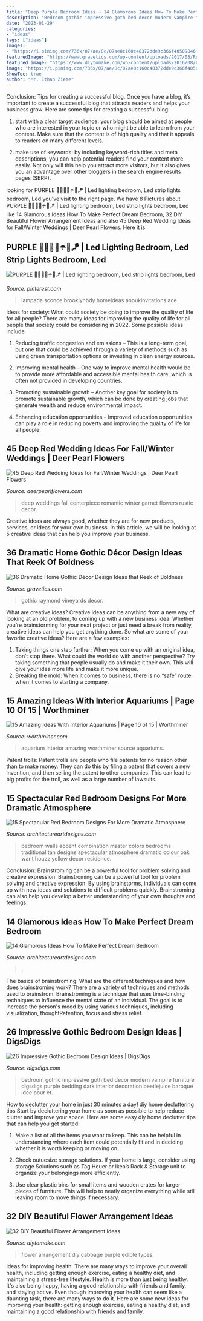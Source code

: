 ```yaml
---
title: "Deep Purple Bedroom Ideas ~ 14 Glamorous Ideas How To Make Perfect Dream Bedroom"
description: "Bedroom gothic impressive goth bed decor modern vampire furniture digsdigs purple bedding dark interior decoration beetlejuice baroque idee pour et"
date: "2023-01-29"
categories:
- "ideas"
tags: ["ideas"]
images:
- "https://i.pinimg.com/736x/07/ae/8c/07ae8c160c48372dde9c366f40509846.jpg"
featuredImage: "https://www.gravetics.com/wp-content/uploads/2017/08/Red-room-at-Raymond-Vineyards.jpg"
featured_image: "https://www.diytomake.com/wp-content/uploads/2016/08/Cabbage-Flower-Arrangement.jpg"
image: "https://i.pinimg.com/736x/07/ae/8c/07ae8c160c48372dde9c366f40509846.jpg"
ShowToc: true
author: "Mr. Ethan Zieme"
---
```



Conclusion: Tips for creating a successful blog.
Once you have a blog, it’s important to create a successful blog that attracts readers and helps your business grow. Here are some tips for creating a successful blog:
1. start with a clear target audience: your blog should be aimed at people who are interested in your topic or who might be able to learn from your content. Make sure that the content is of high quality and that it appeals to readers on many different levels.

2. make use of keywords: by including keyword-rich titles and meta descriptions, you can help potential readers find your content more easily. Not only will this help you attract more visitors, but it also gives you an advantage over other bloggers in the search engine results pages (SERP).


	

		
looking for PURPLE 💜😈👾🦄☂️🍆🪁 | Led lighting bedroom, Led strip lights bedroom, Led you've visit to the right page. We have 8 Pictures about PURPLE 💜😈👾🦄☂️🍆🪁 | Led lighting bedroom, Led strip lights bedroom, Led like 14 Glamorous Ideas How To Make Perfect Dream Bedroom, 32 DIY Beautiful Flower Arrangement Ideas and also 45 Deep Red Wedding Ideas for Fall/Winter Weddings | Deer Pearl Flowers. Here it is:
		
    
## PURPLE 💜😈👾🦄☂️🍆🪁 | Led Lighting Bedroom, Led Strip Lights Bedroom, Led

<img loading=lazy src="https://i.pinimg.com/736x/07/ae/8c/07ae8c160c48372dde9c366f40509846.jpg" onerror="this.onerror=null;this.src='https://tse3.mm.bing.net/th?id=OIP.yxs3Iu0YXTWzJ5QEeCgAtQHaMQ&amp;pid=15.1';" alt="PURPLE 💜😈👾🦄☂️🍆🪁 | Led lighting bedroom, Led strip lights bedroom, Led">

_Source: pinterest.com_

>lampada sconce brooklynbdy homeideas anoukinvitations ace. 

	

Ideas for society: What could society be doing to improve the quality of life for all people?
There are many ideas for improving the quality of life for all people that society could be considering in 2022. Some possible ideas include: 
1. Reducing traffic congestion and emissions – This is a long-term goal, but one that could be achieved through a variety of methods such as using green transportation options or investing in clean energy sources. 

2. Improving mental health – One way to improve mental health would be to provide more affordable and accessible mental health care, which is often not provided in developing countries. 

3. Promoting sustainable growth – Another key goal for society is to promote sustainable growth, which can be done by creating jobs that generate wealth and reduce environmental impact. 

4. Enhancing education opportunities – Improved education opportunities can play a role in reducing poverty and improving the quality of life for all people. 


    
## 45 Deep Red Wedding Ideas For Fall/Winter Weddings | Deer Pearl Flowers

<img loading=lazy src="https://www.deerpearlflowers.com/wp-content/uploads/2015/04/Rustic-Romantic-Garnet-Centerpiece.jpg" onerror="this.onerror=null;this.src='https://tse3.mm.bing.net/th?id=OIP.c_yLf4og3SIfS212fQH7tgHaKD&amp;pid=15.1';" alt="45 Deep Red Wedding Ideas for Fall/Winter Weddings | Deer Pearl Flowers">

_Source: deerpearlflowers.com_

>deep weddings fall centerpiece romantic winter garnet flowers rustic decor. 

	

Creative ideas are always good, whether they are for new products, services, or ideas for your own business. In this article, we will be looking at 5 creative ideas that can help you improve your business.

    
## 36 Dramatic Home Gothic Décor Design Ideas That Reek Of Boldness

<img loading=lazy src="https://www.gravetics.com/wp-content/uploads/2017/08/Red-room-at-Raymond-Vineyards.jpg" onerror="this.onerror=null;this.src='https://tse2.mm.bing.net/th?id=OIP.JFaA7---IP9J2Vca7TUISwHaE7&amp;pid=15.1';" alt="36 Dramatic Home Gothic Décor Design Ideas that Reek of Boldness">

_Source: gravetics.com_

>gothic raymond vineyards decor. 

	

What are creative ideas?
Creative ideas can be anything from a new way of looking at an old problem, to coming up with a new business idea. Whether you’re brainstorming for your next project or just need a break from reality, creative ideas can help you get anything done. So what are some of your favorite creative ideas? Here are a few examples: 
1) Taking things one step further: When you come up with an original idea, don’t stop there. What could the world do with another perspective? Try taking something that people usually do and make it their own. This will give your idea more life and make it more unique. 
2) Breaking the mold: When it comes to business, there is no “safe” route when it comes to starting a company.

    
## 15 Amazing Ideas With Interior Aquariums | Page 10 Of 15 | Worthminer

<img loading=lazy src="http://www.worthminer.com/wp-content/uploads/2017/12/aquarium-10.jpg" onerror="this.onerror=null;this.src='https://tse1.mm.bing.net/th?id=OIP.siLimFr_VfT91IIY31TFaAHaLH&amp;pid=15.1';" alt="15 Amazing Ideas With Interior Aquariums | Page 10 of 15 | Worthminer">

_Source: worthminer.com_

>aquarium interior amazing worthminer source aquariums. 

	

Patent trolls:
Patent trolls are people who file patents for no reason other than to make money. They can do this by filing a patent that covers a new invention, and then selling the patent to other companies. This can lead to big profits for the troll, as well as a large number of lawsuits.

    
## 15 Spectacular Red Bedroom Designs For More Dramatic Atmosphere

<img loading=lazy src="http://www.architectureartdesigns.com/wp-content/uploads/2016/09/8-44.jpg" onerror="this.onerror=null;this.src='https://tse3.mm.bing.net/th?id=OIP.Z-L_7LzHUc8Hr5w81Y82XwHaF7&amp;pid=15.1';" alt="15 Spectacular Red Bedroom Designs For More Dramatic Atmosphere">

_Source: architectureartdesigns.com_

>bedroom walls accent combination master colors bedrooms traditional tan designs spectacular atmosphere dramatic colour oak want houzz yellow decor residence. 

	

Conclusion: Brainstroming can be a powerful tool for problem solving and creative expression.
Brainstroming can be a powerful tool for problem solving and creative expression. By using brainstorms, individuals can come up with new ideas and solutions to difficult problems quickly. Brainstroming can also help you develop a better understanding of your own thoughts and feelings.

    
## 14 Glamorous Ideas How To Make Perfect Dream Bedroom

<img loading=lazy src="https://www.architectureartdesigns.com/wp-content/uploads/2015/01/654.jpg" onerror="this.onerror=null;this.src='https://tse3.mm.bing.net/th?id=OIP.JcE53XcBNUbriZWdtGOvYwHaEf&amp;pid=15.1';" alt="14 Glamorous Ideas How To Make Perfect Dream Bedroom">

_Source: architectureartdesigns.com_

>. 

	

The basics of brainstroming: What are the different techniques and how does brainstroming work?
There are a variety of techniques and methods used to brainstrom. Brainstroming is a technique that uses time-binding techniques to influence the mental state of an individual. The goal is to increase the person's mood by using various techniques, including visualization, thoughtRetention, focus and stress relief.

    
## 26 Impressive Gothic Bedroom Design Ideas | DigsDigs

<img loading=lazy src="http://www.digsdigs.com/photos/impressive-gothic-bedroom-designs-19.jpg" onerror="this.onerror=null;this.src='https://tse4.mm.bing.net/th?id=OIP.-sDv1zyutlommrN2j01qZQHaE8&amp;pid=15.1';" alt="26 Impressive Gothic Bedroom Design Ideas | DigsDigs">

_Source: digsdigs.com_

>bedroom gothic impressive goth bed decor modern vampire furniture digsdigs purple bedding dark interior decoration beetlejuice baroque idee pour et. 

	

How to declutter your home in just 30 minutes a day!
diy home decluttering tips
Start by decluttering your home as soon as possible to help reduce clutter and improve your space. Here are some easy diy home declutter tips that can help you get started:

1. Make a list of all the items you want to keep. This can be helpful in understanding where each item could potentially fit and in deciding whether it is worth keeping or moving on.

2. Check outuesize storage solutions. If your home is large, consider using storage Solutions such as Tag Heuer or Ikea’s Rack & Storage unit to organize your belongings more efficiently.

3. Use clear plastic bins for small items and wooden crates for larger pieces of furniture. This will help to neatly organize everything while still leaving room to move things if necessary. 


    
## 32 DIY Beautiful Flower Arrangement Ideas

<img loading=lazy src="https://www.diytomake.com/wp-content/uploads/2016/08/Cabbage-Flower-Arrangement.jpg" onerror="this.onerror=null;this.src='https://tse3.mm.bing.net/th?id=OIP.LptOKOTTObEiX7a-akXA4QHaKE&amp;pid=15.1';" alt="32 DIY Beautiful Flower Arrangement Ideas">

_Source: diytomake.com_

>flower arrangement diy cabbage purple edible types. 

	

Ideas for improving health: There are many ways to improve your overall health, including getting enough exercise, eating a healthy diet, and maintaining a stress-free lifestyle.
Health is more than just being healthy. It's also being happy, having a good relationship with friends and family, and staying active. Even though improving your health can seem like a daunting task, there are many ways to do it. Here are some new ideas for improving your health: getting enough exercise, eating a healthy diet, and maintaining a good relationship with friends and family.

